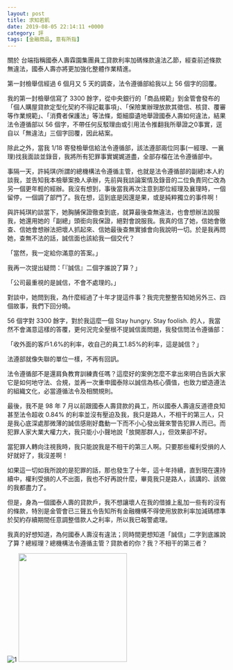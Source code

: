 ```yaml
---
layout: post
title: 求知若飢
date: 2019-08-05 22:14:11 +0000
category: 評
tags: [金融商品, 意有所指]
---
```


關於 台端指稱國泰人壽霖園集團員工貸款利率加碼條款違法乙節，經查前述條款無違法，國泰人壽亦將更加強化整體作業精進。

第一封檢舉信經過 6 個月又 5 天的調查，法令遵循部給我以上 56 個字的回覆。

<!--more-->

我的第一封檢舉信寫了 3300 餘字，從中央銀行的「商品規範」到金管會發布的「個人購屋貸款定型化契約不得記載事項」、「保險業辦理放款其徵信、核貸、覆審等作業規範」、「消費者保護法」等法條，鉅細靡遺地舉證國泰人壽如何違法，結果法令遵循部以 56 個字，不帶任何反駁理由或引用法令推翻我所舉證之0事實，逕自以「無違法」三個字回覆，因此結案。

除此之外，當我 ‪1/18‬ 寄發檢舉信給法令遵循部，該法遵部兩位同事(一經理、一襄理)找我面談並錄音，我將所有犯罪事實娓娓道盡，全部存檔在法令遵循部中。

事隔一天，許純琪(所謂的總機構法令遵循主管，也就是法令遵循部的副總)本人約談我，並告知我本檢舉案換人承辦，先前與我談論案情及錄音的二位負責同仁改為另一個更年輕的經辦。我沒有想到，事後當我再次注意到那位經理及襄理時，一個留停，一個調了部門了。我在想，這到底是因還是果，或是純粹獨立的事件啊！

與許純琪約談當下，她胸脯保證徹查到底，就算最後查無違法，也會想辦法說服我，她還用她的「副總」頭銜向我保證，絕對會說服我。我真的信了她，信她會徹查、信她會想辦法把壞人抓起來、信她最後查無實據會向我說明一切。於是我再問她，查無不法的話，誠信面也該給我一個交代？

「當然，我一定給你滿意的答案。」

我再一次提出疑問：「『誠信』二個字誰說了算？」

「公司最重視的是誠信，不會不處理的。」

對談中，她問到我，為什麼經過了十年才提這件事？我完完整整告知她另外三、四個故事，我們下回分曉。

56 個字對 3300 餘字，對於我這麼一個 Stay hungry. Stay foolish. 的人，我當然不會滿意這樣的答覆，更何況完全壓根不提誠信面問題，我發信問法令遵循部：

「收外面的客戶1.6%的利率，收自己的員工1.85%的利率，這是誠信？」

法遵部就像失聯的單位一樣，不再有回訊。

法令遵循部不是還肩負教育訓練責任嗎？這麼好的案例怎麼不拿出來明白告訴大家它是如何地守法、合規，並再一次重申國泰除以誠信為核心價值，也致力塑造遵法的組織文化，必當遵循法令及相關規則。

最後，我不是 98 年 7 月以前跟國泰人壽貸款的員工，所以國泰人壽違反道德良知甚至法令超收 0.84% 的利率並沒有壓迫及我，我只是路人，不相干的第三人，只是我心底深處那微薄的誠信感剛好蠢動一下而不小心發出聲來警告犯罪人而已。而犯罪人家大業大權力大，我只能小小聲地說「放開那群人」，但效果卻不好。

當犯罪人轉向注視我時，我只能說我是不相干的第三人啊。只要那些權利受損的人好就好了，我沒差啊！

如果這一切如我所說的是犯罪的話，那也發生了十年，這十年持續，直到現在還持續中，權利受損的人不出面，我也不好再說什麼，畢竟我只是路人，該講的、該做的我都盡力了。

但是，身為一個國泰人壽的貸款戶，我不想讓壞人在我的借據上亂加一些有的沒有的條款，特別是金管會已三聲五令告知所有金融機構不得使用放款利率加減碼標準於契約存續期間任意調整借款人之利率，所以我已報警處理。

我真的好想知道，為何國泰人壽沒有違法；同時間更想知道「誠信」二字到底誰說了算？總經理？總機構法令遵循主管？貸款者的你？我？不相干的第三者？

![1](/cathax/assets/images/2019/hungry1.jpg)
<img src="https://doltegg.github.io/cathax/assets/images/2019/hungry1.jpg" style="width:250px"/>
